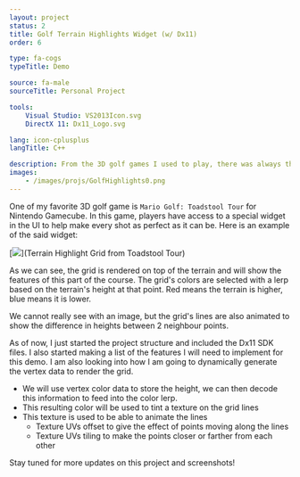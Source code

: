 ```yaml
---
layout: project
status: 2
title: Golf Terrain Highlights Widget (w/ Dx11)
order: 6

type: fa-cogs
typeTitle: Demo

source: fa-male
sourceTitle: Personal Project

tools:
    Visual Studio: VS2013Icon.svg
    DirectX 11: Dx11_Logo.svg

lang: icon-cplusplus
langTitle: C++

description: From the 3D golf games I used to play, there was always this widget to show terrain heights at a given part of a hole. I wanted to re-create this myself with the help of Dx11
images:
    - /images/projs/GolfHighlights0.png
---
```


One of my favorite 3D golf game is `Mario Golf: Toadstool Tour` for Nintendo Gamecube. In this game, players have access to a special widget in the UI to help make every shot as perfect as it can be. Here is an example of the said widget:

[<img src="https://www.mobygames.com/images/shots/l/154451-mario-golf-toadstool-tour-gamecube-screenshot-wario-putting.png
">](Terrain Highlight Grid from Toadstool Tour)

As we can see, the grid is rendered on top of the terrain and will show the features of this part of the course. The grid's colors are selected with a lerp based on the terrain's height at that point. Red means the terrain is higher, blue means it is lower.

We cannot really see with an image, but the grid's lines are also animated to show the difference in heights between 2 neighbour points.

As of now, I just started the project structure and included the Dx11 SDK files. I also started making a list of the features I will need to implement for this demo. I am also looking into how I am going to dynamically generate the vertex data to render the grid.

* We will use vertex color data to store the height, we can then decode this information to feed into the color lerp.
* This resulting color will be used to tint a texture on the grid lines
* This texture is used to be able to animate the lines
    * Texture UVs offset to give the effect of points moving along the lines
    * Texture UVs tiling to make the points closer or farther from each other

Stay tuned for more updates on this project and screenshots!
